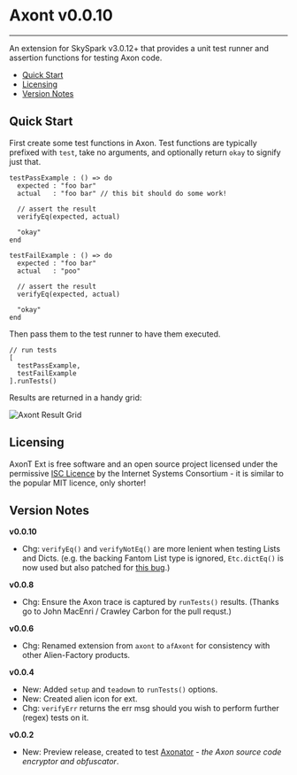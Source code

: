 # Axont v0.0.10
---

An extension for SkySpark v3.0.12+ that provides a unit test runner and assertion functions for testing Axon code.

* [Quick Start](#quickStart)
* [Licensing](#licensing)
* [Version Notes](#releaseNotes)


## <a name="quickStart"></a>Quick Start

First create some test functions in Axon. Test functions are typically prefixed with `test`, take no arguments, and optionally return `okay` to signify just that.

    testPassExample : () => do
      expected : "foo bar"
      actual   : "foo bar" // this bit should do some work!
    
      // assert the result
      verifyEq(expected, actual)
    
      "okay"
    end
    
    testFailExample : () => do
      expected : "foo bar"
      actual   : "poo"
    
      // assert the result
      verifyEq(expected, actual)
    
      "okay"
    end
    

Then pass them to the test runner to have them executed.

    // run tests
    [
      testPassExample,
      testFailExample
    ].runTests()
    

Results are returned in a handy grid:

![Axont Result Grid](http://eggbox.fantomfactory.org/pods/afAxontExt/doc/testResults.png)

## <a name="licensing"></a>Licensing

AxonT Ext is free software and an open source project licensed under the permissive [ISC Licence](https://en.wikipedia.org/wiki/ISC_license) by the Internet Systems Consortium - it is similar to the popular MIT licence, only shorter!

## <a name="releaseNotes"></a>Version Notes

**v0.0.10**

* Chg: `verifyEq()` and `verifyNotEq()` are more lenient when testing Lists and Dicts. (e.g. the backing Fantom List type is ignored, `Etc.dictEq()` is now used but also patched for [this bug](https://skyfoundry.com/forum/topic/5082).)


**v0.0.8**

* Chg: Ensure the Axon trace is captured by `runTests()` results. (Thanks go to John MacEnri / Crawley Carbon for the pull requst.)


**v0.0.6**

* Chg: Renamed extension from `axont` to `afAxont` for consistency with other Alien-Factory products.


**v0.0.4**

* New: Added `setup` and `teadown` to `runTests()` options.
* New: Created alien icon for ext.
* Chg: `verifyErr` returns the err msg should you wish to perform further (regex) tests on it.


**v0.0.2**

* New: Preview release, created to test [Axonator](https://stackhub.org/package/afAxonatorExt) - *the Axon source code encryptor and obfuscator*.



